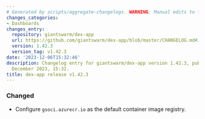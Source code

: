 ```yaml
---
# Generated by scripts/aggregate-changelogs. WARNING: Manual edits to this files will be overwritten.
changes_categories:
- Dashboards
changes_entry:
  repository: giantswarm/dex-app
  url: https://github.com/giantswarm/dex-app/blob/master/CHANGELOG.md#1423---2023-12-06
  version: 1.42.3
  version_tag: v1.42.3
date: '2023-12-06T15:32:46'
description: Changelog entry for giantswarm/dex-app version 1.42.3, published on 06
  December 2023, 15:32.
title: dex-app release v1.42.3
---
```


### Changed
- Configure `gsoci.azurecr.io` as the default container image registry.
